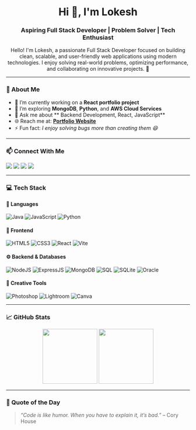 <h1 align="center">Hi 👋, I'm Lokesh</h1>
<h3 align="center">Aspiring Full Stack Developer | Problem Solver | Tech Enthusiast</h3>

<p align="center">
  Hello! I'm Lokesh, a passionate Full Stack Developer focused on building clean, scalable, and user-friendly web applications using modern technologies.  
  I enjoy solving real-world problems, optimizing performance, and collaborating on innovative projects. 🚀
</p>

---

### 🧠 About Me

- 🔭 I’m currently working on a **React portfolio project**  
- 🌱 I’m exploring **MongoDB**, **Python**, and **AWS Cloud Services**  
- 💬 Ask me about ** Backend Development, React, JavaScript**  
- 🌐 Reach me at: [**Portfolio Website**](#)  
- ⚡ Fun fact: *I enjoy solving bugs more than creating them 😄*

---

### 📫 Connect With Me

<p align="left">
  <a href="https://linkedin.com/in/your-linkedin-id" target="_blank"><img src="https://img.shields.io/badge/LinkedIn-0077B5?style=for-the-badge&logo=linkedin&logoColor=white"/></a>
  <a href="https://instagram.com/your-instagram-id" target="_blank"><img src="https://img.shields.io/badge/Instagram-E4405F?style=for-the-badge&logo=instagram&logoColor=white"/></a>
  <a href="mailto:youremail@gmail.com"><img src="https://img.shields.io/badge/Gmail-D14836?style=for-the-badge&logo=gmail&logoColor=white"/></a>
  <a href="https://reddit.com/u/your-reddit-id" target="_blank"><img src="https://img.shields.io/badge/Reddit-FF4500?style=for-the-badge&logo=reddit&logoColor=white"/></a>
</p>

---

### 💻 Tech Stack

#### 🧩 Languages
![Java](https://img.shields.io/badge/Java-ED8B00?style=for-the-badge&logo=openjdk&logoColor=white)
![JavaScript](https://img.shields.io/badge/JavaScript-323330?style=for-the-badge&logo=javascript&logoColor=F7DF1E)
![Python](https://img.shields.io/badge/Python-3670A0?style=for-the-badge&logo=python&logoColor=ffdd54)

#### 🎨 Frontend
![HTML5](https://img.shields.io/badge/HTML5-E34F26?style=for-the-badge&logo=html5&logoColor=white)
![CSS3](https://img.shields.io/badge/CSS3-1572B6?style=for-the-badge&logo=css3&logoColor=white)
![React](https://img.shields.io/badge/React-20232A?style=for-the-badge&logo=react&logoColor=61DAFB)
![Vite](https://img.shields.io/badge/Vite-B73BFE?style=for-the-badge&logo=vite&logoColor=FFD62E)

#### ⚙️ Backend & Databases
![NodeJS](https://img.shields.io/badge/Node.js-43853D?style=for-the-badge&logo=node.js&logoColor=white)
![ExpressJS](https://img.shields.io/badge/Express.js-404D59?style=for-the-badge)
![MongoDB](https://img.shields.io/badge/MongoDB-4EA94B?style=for-the-badge&logo=mongodb&logoColor=white)
![SQL](https://img.shields.io/badge/SQL-025E8C?style=for-the-badge&logo=postgresql&logoColor=white)
![SQLite](https://img.shields.io/badge/SQLite-07405E?style=for-the-badge&logo=sqlite&logoColor=white)
![Oracle](https://img.shields.io/badge/Oracle-F80000?style=for-the-badge&logo=oracle&logoColor=white)

#### 🎨 Creative Tools
![Photoshop](https://img.shields.io/badge/Adobe%20Photoshop-31A8FF?style=for-the-badge&logo=Adobe%20Photoshop&logoColor=white)
![Lightroom](https://img.shields.io/badge/Adobe%20Lightroom-31A8FF?style=for-the-badge&logo=Adobe%20Lightroom&logoColor=white)
![Canva](https://img.shields.io/badge/Canva-00C4CC?style=for-the-badge&logo=Canva&logoColor=white)

---

### 📈 GitHub Stats
<p align="center">
  <img src="https://github-readme-stats.vercel.app/api?username=your-github-username&show_icons=true&theme=tokyonight" height="150px"/>
  <img src="https://github-readme-streak-stats.herokuapp.com/?user=your-github-username&theme=tokyonight" height="150px"/>
</p>

---

### 🚀 Quote of the Day
> *“Code is like humor. When you have to explain it, it’s bad.”* – Cory House
